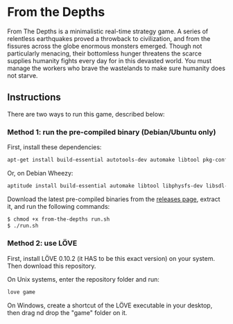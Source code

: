 # From the Depths

From The Depths is a minimalistic real-time strategy game. A series of
relentless earthquakes proved a throwback to civilization, and from the fissures
across the globe enormous monsters emerged. Though not particularly menacing,
their bottomless hunger threatens the scarce supplies humanity fights every day
for in this devasted world. You must manage the workers who brave the wastelands to make sure humanity does not starve.

## Instructions

There are two ways to run this game, described below:

### Method 1: run the pre-compiled binary (Debian/Ubuntu only)

First, install these dependencies:

```bash
apt-get install build-essential autotools-dev automake libtool pkg-config libdevil-dev libfreetype6-dev libluajit-5.1-dev libphysfs-dev libsdl2-dev libopenal-dev libogg-dev libvorbis-dev libflac-dev libflac++-dev libmodplug-dev libmpg123-dev libmng-dev libturbojpeg libtheora-dev
```

Or, on Debian Wheezy:

```bash
aptitude install build-essential automake libtool libphysfs-dev libsdl-dev libopenal-dev liblua5.1-0-dev libdevil-dev libmodplug-dev libfreetype6-dev libmpg123-dev libvorbis-dev libmng-dev libxpm-dev libxcursor-dev libXxf86vm-dev
```

Download the latest pre-compiled binaries from the [releases
page](https://github.com/Kazuo256/from-the-depths/releases), extract it, and
run the following commands:

```bash
$ chmod +x from-the-depths run.sh
$ ./run.sh
```

### Method 2: use LÖVE

First, install LÖVE 0.10.2 (it HAS to be this exact version) on your system.
Then download this repository.

On Unix systems, enter the repository folder and run:

```bash
love game
```

On Windows, create a shortcut of the LÖVE executable in your desktop, then
drag nd drop the "game" folder on it.
